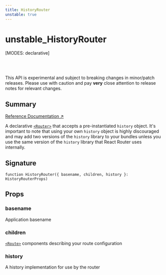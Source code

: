 ```yaml
---
title: HistoryRouter
unstable: true
---
```


# unstable_HistoryRouter

<!--
⚠️ ⚠️ IMPORTANT ⚠️ ⚠️ 

Thank you for helping improve our documentation!

This file is auto-generated from the JSDoc comments in the source
code, so please edit the JSDoc comments in the file below and this
file will be re-generated once those changes are merged.

https://github.com/remix-run/react-router/blob/main/packages/react-router/lib/dom/lib.tsx
-->

[MODES: declarative]

<br />
<br />

<docs-warning>This API is experimental and subject to breaking changes in 
minor/patch releases. Please use with caution and pay **very** close attention 
to release notes for relevant changes.</docs-warning>

## Summary

[Reference Documentation ↗](https://api.reactrouter.com/v7/functions/react_router.unstable_HistoryRouter.html)

A declarative [`<Router>`](../declarative-routers/Router) that accepts a pre-instantiated
`history` object.
It's important to note that using your own `history` object is highly discouraged
and may add two versions of the `history` library to your bundles unless you use
the same version of the `history` library that React Router uses internally.

## Signature

```tsx
function HistoryRouter({ basename, children, history }: HistoryRouterProps)
```

## Props

### basename

Application basename

### children

[`<Route>`](../components/Route) components describing your route configuration

### history

A history implementation for use by the router

